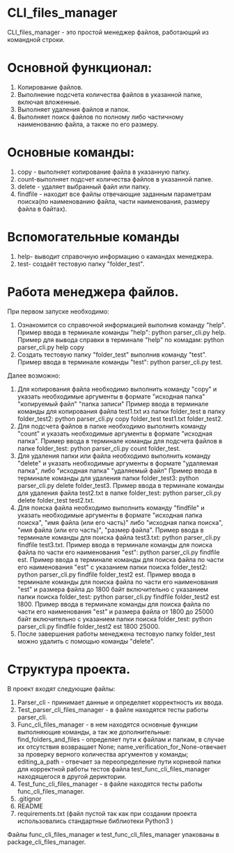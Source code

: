 # CLI_files_manager

CLI_files_manager - это простой менеджер файлов, работающий из командной строки.

# Основной функционал:
1. Копирование файлов.
2. Выполнение подсчета количества файлов в указанной папке, включая вложенные.
3. Выполняет удаления файлов и папок.
4. Выполняет поиск файлов по полному либо частичному наименованию файла, а также
по его размеру.

# Основные команды:
1. copy - выполняет копирование файла в указанную папку.
2. count-выполняет подсчет количества файлов в указанной папке.
3. delete - удаляет выбранный файл или папку.
4. findfile - находит все файлы отвечающие  заданным параметрам поиска(по наименованию файла, части наименования,
размеру файла в байтах). 

# Вспомогательные команды
1. help- выводит справочную информацию о камандах менеджера.
2. test- создаёт тестовую папку "folder_test".

# Работа менеджера файлов.
При первом запуске необходимо:

1. Ознакомится со справочной информацией выполнив команду "help".
Пример ввода в терминале команды "help": python parser_cli.py help.
Пример для вывода справки в терминале "help" по комадам: python parser_cli.py help copy
2. Создать тестовую папку "folder_test" выполнив команду "test".
Пример ввода в терминале команды "test": python parser_cli.py test.

Далее возможно:
1. Для копирования файла необходимо выполнить команду "copy" и указать 
необходимые аргументы в формате "исходная папка" "копируемый файл" "папка записи"
Пример ввода в терминале команды для копирования файла test1.txt из папки folder_test в папку folder_test2:
python parser_cli.py copy folder_test test1.txt folder_test2.
2. Для подсчета файлов в папке необходимо выполнить команду "count" и указать 
необходимые аргументы в формате "исходная папка".
Пример ввода в терминале команды для подсчета файлов в папке folder_test:
python parser_cli.py count folder_test.
3. Для удаления папки или файла необходимо выполнить команду "delete" и указать 
необходимые аргументы в формате "удаляемая папка", либо "исходная папка" "удаляемый файл"
Пример ввода в терминале команды для удаления папки folder_test3:
python parser_cli.py delete folder_test3.
Пример ввода в терминале команды для удаления файла test2.txt в папке folder_test:
python parser_cli.py delete folder_test test2.txt.
4. Для поиска файла необходимо выполнить команду "findfile" и указать 
необходимые аргументы в формате "исходная папка поиска", "имя файла (или его часть)"
либо "исходная папка поиска", "имя файла (или его часть)", "размер файла".
Пример ввода в терминале команды для поиска файла test3.txt:
python parser_cli.py findfile test3.txt.
Пример ввода в терминале команды для поиска файла по части его наименования "est":
python parser_cli.py findfile est.
Пример ввода в терминале команды для поиска файла по части его наименования "est" c указанием папки поиска folder_test2:
python parser_cli.py findfile folder_test2 est.
Пример ввода в терминале команды для поиска файла по части его наименования "est" и размера файла до 1800 байт включительно c указанием папки поиска folder_test:
python parser_cli.py findfile folder_test2 est 1800.
Пример ввода в терминале команды для поиска файла по части его наименования "est" и размера файла от 1800  до 25000 байт включительно c указанием папки поиска folder_test:
python parser_cli.py findfile folder_test2 est 1800 25000.
5. После завершения работы менеджена тестовую папку folder_test можно удалить с помощью
команды "delete".

# Структура проекта.
В проект входят следующие файлы:
1. Parser_cli - принимает данные и определяет корректность их ввода.
2. Test_parser_cli_files_manager - в файле находятся тесты работы parser_cli.
3. Func_cli_files_manager - в нем находятся основные функции выполняющие команды,
а так же дополнительные: find_folders_and_files - определяет пути к файлам и папкам,
в случае их отсутствия возвращает None; name_verification_for_None-отвечает
за проверку верного количества аргументов у команды; editing_a_path - отвечает за
переопределение пути корневой папки для корректной работы тестов файла 
test_func_cli_files_manager находящегося в другой дериктории.
4. Test_func_cli_files_manager - в файле находятся тесты работы func_cli_files_manager.
5. .gitignor
6. README
7. requirements.txt (файл пустой так как при создании проекта использовались 
стандартные библиотеки Python3 )

Файлы func_cli_files_manager и test_func_cli_files_manager упакованы в package_cli_files_manager.


